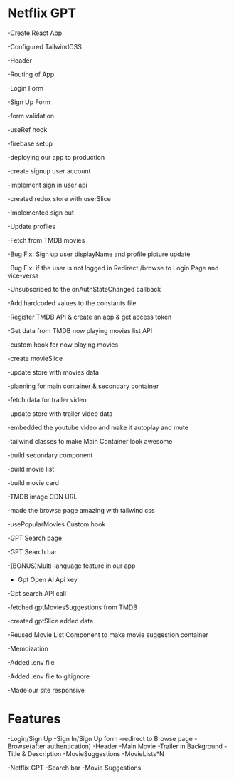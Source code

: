 # Netflix GPT

-Create React App

-Configured TailwindCSS

-Header

-Routing of App

-Login Form

-Sign Up Form

-form validation

-useRef hook

-firebase setup

-deploying our app to production

-create signup user account

-implement sign in user api

-created redux store with userSlice

-Implemented sign out

-Update profiles

-Fetch from TMDB movies

-Bug Fix: Sign up user displayName and profile picture update

-Bug Fix: if the user is not logged in Redirect /browse to Login Page and vice-versa

-Unsubscribed to the onAuthStateChanged callback

-Add hardcoded values to the constants file

-Register TMDB API & create an app & get access token

-Get data from TMDB now playing movies list API

-custom hook for now playing movies

-create movieSlice

-update store with movies data

-planning for main container & secondary container

-fetch data for trailer video 

-update store with trailer video data

-embedded the youtube video and make it autoplay and mute

-tailwind classes to make Main Container look awesome

-build secondary component

-build movie list

-build movie card

-TMDB image CDN URL

-made the browse page amazing with tailwind css

-usePopularMovies Custom hook

-GPT Search page

-GPT Search bar

-(BONUS)Multi-language feature in our app

- Gpt Open AI Api key

-Gpt search API call

-fetched gptMoviesSuggestions from TMDB

-created gptSlice added data

-Reused Movie List Component to make movie suggestion container

-Memoization

-Added .env file

-Added .env file to gitignore

-Made our site responsive

# Features
-Login/Sign Up
    -Sign In/Sign Up form
    -redirect to Browse page
-Browse(after authentication)
    -Header
    -Main Movie
        -Trailer in Background
        -Title & Description
        -MovieSuggestions
            -MovieLists*N

-Netflix GPT
    -Search bar
    -Movie Suggestions